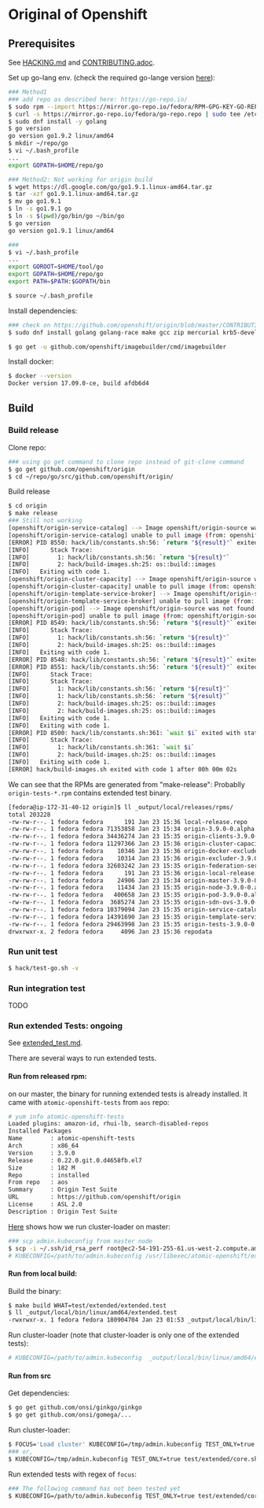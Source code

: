 # Original of Openshift

## Prerequisites
See [HACKING.md](https://github.com/openshift/origin/blob/master/HACKING.md) and [CONTRIBUTING.adoc](https://github.com/openshift/origin/blob/master/CONTRIBUTING.adoc).

Set up go-lang env. (check the required go-lange version [here](https://github.com/kubernetes/community/blob/master/contributors/devel/development.md#building-kubernetes-on-a-local-osshell-environment)):
```sh
### Method1
### add repo as described here: https://go-repo.io/
$ sudo rpm --import https://mirror.go-repo.io/fedora/RPM-GPG-KEY-GO-REPO
$ curl -s https://mirror.go-repo.io/fedora/go-repo.repo | sudo tee /etc/yum.repos.d/go-repo.repo
$ sudo dnf install -y golang
$ go version
go version go1.9.2 linux/amd64
$ mkdir ~/repo/go
$ vi ~/.bash_profile
...
export GOPATH=$HOME/repo/go

### Method2: Not working for origin build
$ wget https://dl.google.com/go/go1.9.1.linux-amd64.tar.gz
$ tar -xzf go1.9.1.linux-amd64.tar.gz 
$ mv go go1.9.1
$ ln -s go1.9.1 go
$ ln -s $(pwd)/go/bin/go ~/bin/go
$ go version
go version go1.9.1 linux/amd64

###
$ vi ~/.bash_profile
...
export GOROOT=$HOME/tool/go
export GOPATH=$HOME/repo/go
export PATH=$PATH:$GOPATH/bin

$ source ~/.bash_profile
```

Install dependencies:

```sh
### check on https://github.com/openshift/origin/blob/master/CONTRIBUTING.adoc
$ sudo dnf install golang golang-race make gcc zip mercurial krb5-devel bsdtar bc rsync bind-utils file jq tito createrepo openssl gpgme gpgme-devel libassuan libassuan-devel

$ go get -u github.com/openshift/imagebuilder/cmd/imagebuilder
```

Install docker:

```sh
$ docker --version 
Docker version 17.09.0-ce, build afdb6d4
```

## Build

### Build release

Clone repo:

```sh
### using go get command to clone repo instead of git-clone command
$ go get github.com/openshift/origin
$ cd ~/repo/go/src/github.com/openshift/origin/
```

Build release

```sh
$ cd origin
$ make release
### Still not working
[openshift/origin-service-catalog] --> Image openshift/origin-source was not found, pulling ...
[openshift/origin-service-catalog] unable to pull image (from: openshift/origin-source, tag: latest): API error (404): {"message":"pull access denied for openshift/origin-source, repository does not exist or may require 'docker login'"}
[ERROR] PID 8550: hack/lib/constants.sh:56: `return "${result}"` exited with status 1.
[INFO] 		Stack Trace: 
[INFO] 		  1: hack/lib/constants.sh:56: `return "${result}"`
[INFO] 		  2: hack/build-images.sh:25: os::build::images
[INFO]   Exiting with code 1.
[openshift/origin-cluster-capacity] --> Image openshift/origin-source was not found, pulling ...
[openshift/origin-cluster-capacity] unable to pull image (from: openshift/origin-source, tag: latest): API error (404): {"message":"pull access denied for openshift/origin-source, repository does not exist or may require 'docker login'"}
[openshift/origin-template-service-broker] --> Image openshift/origin-source was not found, pulling ...
[openshift/origin-template-service-broker] unable to pull image (from: openshift/origin-source, tag: latest): API error (404): {"message":"pull access denied for openshift/origin-source, repository does not exist or may require 'docker login'"}
[openshift/origin-pod] --> Image openshift/origin-source was not found, pulling ...
[openshift/origin-pod] unable to pull image (from: openshift/origin-source, tag: latest): API error (404): {"message":"pull access denied for openshift/origin-source, repository does not exist or may require 'docker login'"}
[ERROR] PID 8549: hack/lib/constants.sh:56: `return "${result}"` exited with status 1.
[INFO] 		Stack Trace: 
[INFO] 		  1: hack/lib/constants.sh:56: `return "${result}"`
[INFO] 		  2: hack/build-images.sh:25: os::build::images
[INFO]   Exiting with code 1.
[ERROR] PID 8548: hack/lib/constants.sh:56: `return "${result}"` exited with status 1.
[ERROR] PID 8551: hack/lib/constants.sh:56: `return "${result}"` exited with status 1.
[INFO] 		Stack Trace: 
[INFO] 		Stack Trace: 
[INFO] 		  1: hack/lib/constants.sh:56: `return "${result}"`
[INFO] 		  1: hack/lib/constants.sh:56: `return "${result}"`
[INFO] 		  2: hack/build-images.sh:25: os::build::images
[INFO] 		  2: hack/build-images.sh:25: os::build::images
[INFO]   Exiting with code 1.
[INFO]   Exiting with code 1.
[ERROR] PID 8500: hack/lib/constants.sh:361: `wait $i` exited with status 1.
[INFO] 		Stack Trace: 
[INFO] 		  1: hack/lib/constants.sh:361: `wait $i`
[INFO] 		  2: hack/build-images.sh:25: os::build::images
[INFO]   Exiting with code 1.
[ERROR] hack/build-images.sh exited with code 1 after 00h 00m 02s
```

We can see that the RPMs are generated from "make-release": Probablly `origin-tests-*.rpm` contains extended test binary.

```sh
[fedora@ip-172-31-40-12 origin]$ ll _output/local/releases/rpms/
total 203228
-rw-rw-r--. 1 fedora fedora      191 Jan 23 15:36 local-release.repo
-rw-rw-r--. 1 fedora fedora 71353858 Jan 23 15:34 origin-3.9.0-0.alpha.3.121.e4baeb2.x86_64.rpm
-rw-rw-r--. 1 fedora fedora 34436274 Jan 23 15:35 origin-clients-3.9.0-0.alpha.3.121.e4baeb2.x86_64.rpm
-rw-rw-r--. 1 fedora fedora 11297366 Jan 23 15:36 origin-cluster-capacity-3.9.0-0.alpha.3.121.e4baeb2.x86_64.rpm
-rw-rw-r--. 1 fedora fedora    10346 Jan 23 15:36 origin-docker-excluder-3.9.0-0.alpha.3.121.e4baeb2.noarch.rpm
-rw-rw-r--. 1 fedora fedora    10314 Jan 23 15:36 origin-excluder-3.9.0-0.alpha.3.121.e4baeb2.noarch.rpm
-rw-rw-r--. 1 fedora fedora 32603242 Jan 23 15:35 origin-federation-services-3.9.0-0.alpha.3.121.e4baeb2.x86_64.rpm
-rw-rw-r--. 1 fedora fedora      191 Jan 23 15:36 origin-local-release.repo
-rw-rw-r--. 1 fedora fedora    24906 Jan 23 15:34 origin-master-3.9.0-0.alpha.3.121.e4baeb2.x86_64.rpm
-rw-rw-r--. 1 fedora fedora    11434 Jan 23 15:35 origin-node-3.9.0-0.alpha.3.121.e4baeb2.x86_64.rpm
-rw-rw-r--. 1 fedora fedora   400658 Jan 23 15:35 origin-pod-3.9.0-0.alpha.3.121.e4baeb2.x86_64.rpm
-rw-rw-r--. 1 fedora fedora  3685274 Jan 23 15:35 origin-sdn-ovs-3.9.0-0.alpha.3.121.e4baeb2.x86_64.rpm
-rw-rw-r--. 1 fedora fedora 10379094 Jan 23 15:35 origin-service-catalog-3.9.0-0.alpha.3.121.e4baeb2.x86_64.rpm
-rw-rw-r--. 1 fedora fedora 14391690 Jan 23 15:35 origin-template-service-broker-3.9.0-0.alpha.3.121.e4baeb2.x86_64.rpm
-rw-rw-r--. 1 fedora fedora 29463998 Jan 23 15:35 origin-tests-3.9.0-0.alpha.3.121.e4baeb2.x86_64.rpm
drwxrwxr-x. 2 fedora fedora     4096 Jan 23 15:36 repodata

```

### Run unit test

```sh
$ hack/test-go.sh -v
```

### Run integration test
TODO

### Run extended Tests: ongoing

See [extended_test.md](extended_test.md).

There are several ways to run extended tests.

#### Run from released rpm:
on our master, the binary for running extended tests is already installed. It came with `atomic-openshift-tests` from `aos` repo:

```sh
# yum info atomic-openshift-tests
Loaded plugins: amazon-id, rhui-lb, search-disabled-repos
Installed Packages
Name        : atomic-openshift-tests
Arch        : x86_64
Version     : 3.9.0
Release     : 0.22.0.git.0.d4658fb.el7
Size        : 182 M
Repo        : installed
From repo   : aos
Summary     : Origin Test Suite
URL         : https://github.com/openshift/origin
License     : ASL 2.0
Description : Origin Test Suite

```

[Here](https://github.com/openshift/svt/blob/master/openshift_scalability/nodeVertical.sh#L25) shows how we run cluster-loader on master:

```sh
### scp admin.kubeconfig from master node
$ scp -i ~/.ssh/id_rsa_perf root@ec2-54-191-255-61.us-west-2.compute.amazonaws.com:/etc/origin/master/admin.kubeconfig /tmp/
# KUBECONFIG=/path/to/admin.kubeconfig /usr/libexec/atomic-openshift/extended.test --ginkgo.focus="Load cluster" --viper-config=$MY_CONFIG
```

#### Run from local build:

Build the binary:

```sh
$ make build WHAT=test/extended/extended.test
$ ll _output/local/bin/linux/amd64/extended.test 
-rwxrwxr-x. 1 fedora fedora 180904704 Jan 23 01:53 _output/local/bin/linux/amd64/extended.test
```

Run cluster-loader (note that cluster-loader is only one of the extended tests):

```sh
# KUBECONFIG=/path/to/admin.kubeconfig  _output/local/bin/linux/amd64/extended.test --ginkgo.focus="Load cluster" --viper-config=$MY_CONFIG
```

#### Run from src

Get dependencies:

```sh
$ go get github.com/onsi/ginkgo/ginkgo
$ go get github.com/onsi/gomega/...
```
Run cluster-loader:

```sh
$ FOCUS='Load cluster' KUBECONFIG=/tmp/admin.kubeconfig TEST_ONLY=true test/extended/core.sh --viper-config=$MY_CONFIG
### or,
$ KUBECONFIG=/tmp/admin.kubeconfig TEST_ONLY=true test/extended/core.sh --ginkgo.focus="Load cluster" --viper-config=$MY_CONFIG
```

Run extended tests with regex of `focus`:

```sh
### The following command has not been tested yet
$ KUBECONFIG=/path/to/admin.kubeconfig TEST_ONLY=true test/extended/core.sh --ginkgo.focus=<regex>
```
